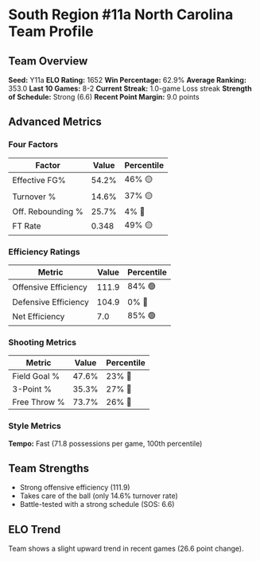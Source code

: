 # South Region #11a North Carolina Team Profile
## Team Overview
**Seed:** Y11a
**ELO Rating:** 1652
**Win Percentage:** 62.9%
**Average Ranking:** 353.0
**Last 10 Games:** 8-2
**Current Streak:** 1.0-game Loss streak
**Strength of Schedule:** Strong (6.6)
**Recent Point Margin:** 9.0 points

## Advanced Metrics
### Four Factors
| Factor | Value | Percentile |
|--------|-------|------------|
| Effective FG% | 54.2% | 46% 🟡 |
| Turnover % | 14.6% | 37% 🟡 |
| Off. Rebounding % | 25.7% | 4% 🔴 |
| FT Rate | 0.348 | 49% 🟡 |

### Efficiency Ratings
| Metric | Value | Percentile |
|--------|-------|------------|
| Offensive Efficiency | 111.9 | 84% 🟢 |
| Defensive Efficiency | 104.9 | 0% 🔴 |
| Net Efficiency | 7.0 | 85% 🟢 |

### Shooting Metrics
| Metric | Value | Percentile |
|--------|-------|------------|
| Field Goal % | 47.6% | 23% 🔴 |
| 3-Point % | 35.3% | 27% 🔴 |
| Free Throw % | 73.7% | 26% 🔴 |

### Style Metrics
**Tempo:** Fast (71.8 possessions per game, 100th percentile)

## Team Strengths
* Strong offensive efficiency (111.9)
* Takes care of the ball (only 14.6% turnover rate)
* Battle-tested with a strong schedule (SOS: 6.6)

## ELO Trend
Team shows a slight upward trend in recent games (26.6 point change).

